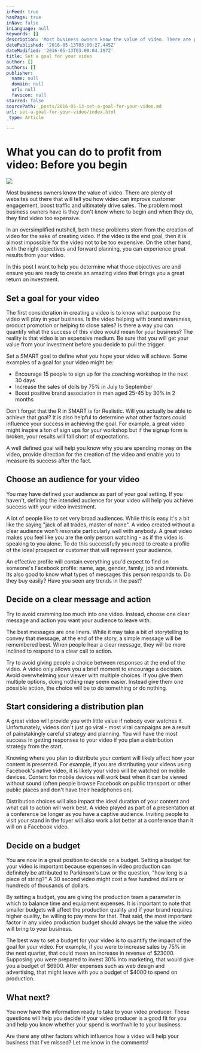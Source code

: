 ```yaml
---
inFeed: true
hasPage: true
inNav: false
inLanguage: null
keywords: []
description: 'Most business owners know the value of video. There are plenty of websites out there that will tell you how video can improve customer engagement, boost traffic and ultimately drive sales. The problem most business owners have is they don’t know where to begin and when they do, they find video too expensive. '
datePublished: '2016-05-13T03:00:27.445Z'
dateModified: '2016-05-13T03:00:04.197Z'
title: Set a goal for your video
author: []
authors: []
publisher:
  name: null
  domain: null
  url: null
  favicon: null
starred: false
sourcePath: _posts/2016-05-13-set-a-goal-for-your-video.md
url: set-a-goal-for-your-video/index.html
_type: Article

---
```

# What you can do to profit from video: Before you begin
![](https://the-grid-user-content.s3-us-west-2.amazonaws.com/139bd5a5-3b4d-48e1-80b4-1f6019de042c.png)

Most business owners know the value of video. There are plenty of websites out there that will tell you how video can improve customer engagement, boost traffic and ultimately drive sales. The problem most business owners have is they don't know where to begin and when they do, they find video too expensive.

In an oversimplified nutshell, both these problems stem from the creation of video for the sake of creating video. If the video is the end goal, then it is almost impossible for the video not to be too expensive. On the other hand, with the right objectives and forward planning, you can experience great results from your video.

In this post I want to help you determine what those objectives are and ensure you are ready to create an amazing video that brings you a great return on investment.

## Set a goal for your video

The first consideration in creating a video is to know what purpose the video will play in your business. Is the video helping with brand awareness, product promotion or helping to close sales? Is there a way you can quantify what the success of this video would mean for your business? The reality is that video is an expensive medium. Be sure that you will get your value from your investment before you decide to pull the trigger.

Set a SMART goal to define what you hope your video will achieve. Some examples of a goal for your video might be:

* Encourage 15 people to sign up for the coaching workshop in the next 30 days
* Increase the sales of dolls by 75% in July to September
* Boost positive brand association in men aged 25-45 by 30% in 2 months

Don't forget that the R in SMART is for Realistic. Will you actually be able to achieve that goal? It is also helpful to determine what other factors could influence your success in achieving the goal. For example, a great video might inspire a ton of sign ups for your workshop but if the signup form is broken, your results will fall short of expectations.

A well defined goal will help you know why you are spending money on the video, provide direction for the creation of the video and enable you to measure its success after the fact.

## Choose an audience for your video

You may have defined your audience as part of your goal setting. If you haven't, defining the intended audience for your video will help you achieve success with your video investment.

A lot of people like to set very broad audiences. While this is easy it's a bit like the saying "jack of all trades, master of none". A video created without a clear audience won't resonate particularly well with anybody. A great video makes you feel like you are the only person watching - as if the video is speaking to you alone. To do this successfully you need to create a profile of the ideal prospect or customer that will represent your audience.

An effective profile will contain everything you'd expect to find on someone's Facebook profile: name, age, gender, family, job and interests. Its also good to know what types of messages this person responds to. Do they buy easily? Have you seen any trends in the past?

## Decide on a clear message and action

Try to avoid cramming too much into one video. Instead, choose one clear message and action you want your audience to leave with.

The best messages are one liners. While it may take a bit of storytelling to convey that message, at the end of the story, a simple message will be remembered best. When people hear a clear message, they will be more inclined to respond to a clear call to action.

Try to avoid giving people a choice between responses at the end of the video. A video only allows you a brief moment to encourage a decision. Avoid overwhelming your viewer with multiple choices. If you give them multiple options, doing nothing may seem easier. Instead give them one possible action, the choice will be to do something or do nothing.

## Start considering a distribution plan

A great video will provide you with little value if nobody ever watches it. Unfortunately, videos don't just go viral - most viral campaigns are a result of painstakingly careful strategy and planning. You will have the most success in getting responses to your video if you plan a distribution strategy from the start.

Knowing where you plan to distribute your content will likely affect how your content is presented. For example, if you are distributing your videos using Facebook's native video, it is likely your video will be watched on mobile devices. Content for mobile devices will work best when it can be viewed without sound (often people browse Facebook on public transport or other public places and don't have their headphones on).

Distribution choices will also impact the ideal duration of your content and what call to action will work best. A video played as part of a presentation at a conference be longer as you have a captive audience. Inviting people to visit your stand in the foyer will also work a lot better at a conference than it will on a Facebook video.

## Decide on a budget

You are now in a great position to decide on a budget. Setting a budget for your video is important because expenses in video production can definitely be attributed to Parkinson's Law or the question, "how long is a piece of string?" A 30 second video might cost a few hundred dollars or hundreds of thousands of dollars.

By setting a budget, you are giving the production team a parameter in which to balance time and equipment expenses. It is important to note that smaller budgets will affect the production quality and if your brand requires higher quality, be willing to pay more for that. That said, the most important factor in any video production budget should always be the value the video will bring to your business.

The best way to set a budget for your video is to quantify the impact of the goal for your video. For example, if you were to increase sales by 75% in the next quarter, that could mean an increase in revenue of $23000\. Supposing you were prepared to invest 30% into marketing, that would give you a budget of $6900\. After expenses such as web design and advertising, that might leave with you a budget of $4000 to spend on production.

## What next?

You now have the information ready to take to your video producer. These questions will help you decide if your video producer is a good fit for you and help you know whether your spend is worthwhile to your business.

Are there any other factors which influence how a video will help your business that I've missed? Let me know in the comments!